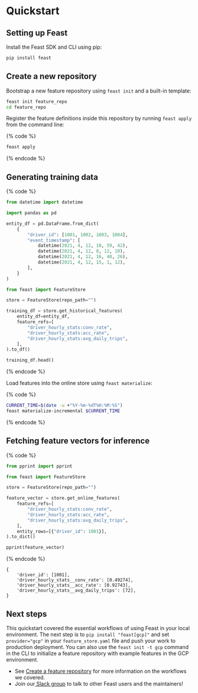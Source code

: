 # Quickstart

## Setting up Feast

Install the Feast SDK and CLI using pip:

```bash
pip install feast
```

## Create a new repository

Bootstrap a new feature repository using `feast init` and a built-in template:

```bash
feast init feature_repo
cd feature_repo

```

Register the feature definitions inside this repository by running `feast apply` from the command line:

{% code %}
```bash
feast apply
```
{% endcode %}

## Generating training data

{% code %}
```python
from datetime import datetime

import pandas as pd

entity_df = pd.DataFrame.from_dict(
    {
        "driver_id": [1001, 1002, 1003, 1004],
        "event_timestamp": [
            datetime(2021, 4, 12, 10, 59, 42),
            datetime(2021, 4, 12, 8, 12, 10),
            datetime(2021, 4, 12, 16, 40, 26),
            datetime(2021, 4, 12, 15, 1, 12),
        ],
    }
)

from feast import FeatureStore

store = FeatureStore(repo_path="")

training_df = store.get_historical_features(
    entity_df=entity_df,
    feature_refs=[
        "driver_hourly_stats:conv_rate",
        "driver_hourly_stats:acc_rate",
        "driver_hourly_stats:avg_daily_trips",
    ],
).to_df()

training_df.head()

```
{% endcode %}

Load features into the online store using `feast materialize`:

{% code %}
```bash
CURRENT_TIME=$(date -u +"%Y-%m-%dT%H:%M:%S")
feast materialize-incremental $CURRENT_TIME

```
{% endcode %}

## Fetching feature vectors for inference

{% code %}
```python
from pprint import pprint

from feast import FeatureStore

store = FeatureStore(repo_path="")

feature_vector = store.get_online_features(
    feature_refs=[
        "driver_hourly_stats:conv_rate",
        "driver_hourly_stats:acc_rate",
        "driver_hourly_stats:avg_daily_trips",
    ],
    entity_rows=[{"driver_id": 1001}],
).to_dict()

pprint(feature_vector)

```
{% endcode %}

```text
{
    'driver_id': [1001],
    'driver_hourly_stats__conv_rate': [0.49274],
    'driver_hourly_stats__acc_rate': [0.92743],
    'driver_hourly_stats__avg_daily_trips': [72],
}
```

## Next steps

This quickstart covered the essential workflows of using Feast in your local environment. The next step is to `pip install "feast[gcp]"` and set `provider="gcp"` in your `feature_store.yaml` file and push your work to production deployment. You can also use the `feast init -t gcp` command in the CLI to initialize a feature repository with example features in the GCP environment.

* See [Create a feature repository](how-to-guides/create-a-feature-repository.md) for more information on the workflows we covered.
* Join our[ Slack group](https://slack.com) to talk to other Feast users and the maintainers!